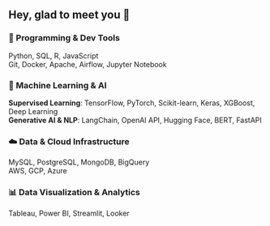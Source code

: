 ## Hey, glad to meet you 👋

### 🚀 Programming & Dev Tools  
Python, SQL, R, JavaScript  
Git, Docker, Apache, Airflow, Jupyter Notebook  

### 🤖 Machine Learning & AI  
**Supervised Learning**: TensorFlow, PyTorch, Scikit-learn, Keras, XGBoost, Deep Learning  
**Generative AI & NLP**: LangChain, OpenAI API, Hugging Face, BERT, FastAPI  

### ☁️ Data & Cloud Infrastructure  
MySQL, PostgreSQL, MongoDB, BigQuery  
AWS, GCP, Azure  

### 📊 Data Visualization & Analytics  
Tableau, Power BI, Streamlit, Looker  
